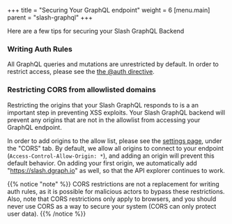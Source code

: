 +++
title = "Securing Your GraphQL endpoint"
weight = 6
[menu.main]
    parent = "slash-graphql"
+++

Here are a few tips for securing your Slash GraphQL Backend

### Writing Auth Rules

All GraphQL queries and mutations are unrestricted by default. In order to restrict access, please see the [the @auth directive](https://dgraph.io/docs/graphql/authorization/directive/).

### Restricting CORS from allowlisted domains

Restricting the origins that your Slash GraphQL responds to is a an important step in preventing XSS exploits. Your Slash GraphQL backend will prevent any origins that are not in the allowlist from accessing your GraphQL endpoint.

In order to add origins to the allow list, please see the [settings page](https://slash.dgraph.io/_/settings), under the "CORS" tab. By default, we allow all origins to connect to your endpoint (`Access-Control-Allow-Origin: *`), and adding an origin will prevent this default behavior. On adding your first origin, we automatically add "https://slash.dgraph.io"  as well, so that the API explorer continues to work.

{{% notice "note" %}}
CORS restrictions are not a replacement for writing auth rules, as it is possible for malicious actors to bypass these restrictions.
Also, note that CORS restrictions only apply to browsers, and you should never use CORS as a way to secure your system (CORS can only protect user data).
{{% /notice %}}